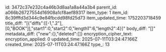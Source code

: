 id: 3472c37e232c4a46b3d8aa1a8a44a3b4
parent_id: a066b26727554d16908a1cf8aef89317
item_type: 1
item_id: 8c39fffd3d344c9e84fbcdd98fd25d73
item_updated_time: 1752203718459
title_diff: "[{\"diffs\":[[-1,\".2\"],[0,\"BOOK\"]],\"start1\":0,\"start2\":0,\"length1\":6,\"length2\":4}]"
body_diff: "[]"
metadata_diff: {"new":{},"deleted":[]}
encryption_cipher_text: 
encryption_applied: 0
updated_time: 2025-07-11T03:24:47.166Z
created_time: 2025-07-11T03:24:47.166Z
type_: 13
